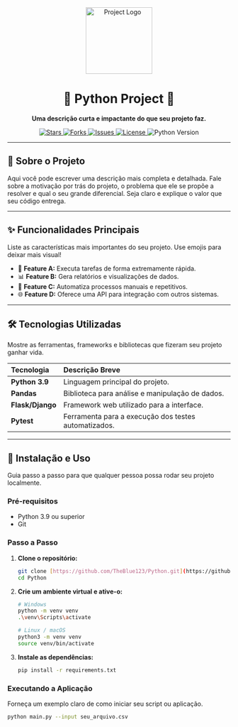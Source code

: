 <div align="center">
  <img src="https://raw.githubusercontent.com/TheBlue123/Python/main/.github/logo.png" alt="Project Logo" width="150">
  <h1>🐍 Python Project 🐍</h1>
  <p><strong>Uma descrição curta e impactante do que seu projeto faz.</strong></p>

  <p>
    <a href="https://github.com/TheBlue123/Python/stargazers">
      <img src="https://img.shields.io/github/stars/TheBlue123/Python?style=for-the-badge&logo=github&color=gold" alt="Stars">
    </a>
    <a href="https://github.com/TheBlue123/Python/network/members">
      <img src="https://img.shields.io/github/forks/TheBlue123/Python?style=for-the-badge&logo=github&color=blue" alt="Forks">
    </a>
    <a href="https://github.com/TheBlue123/Python/issues">
      <img src="https://img.shields.io/github/issues/TheBlue123/Python?style=for-the-badge&logo=github&color=red" alt="Issues">
    </a>
    <a href="https://github.com/TheBlue123/Python/blob/main/LICENSE">
      <img src="https://img.shields.io/github/license/TheBlue123/Python?style=for-the-badge&logo=github&color=green" alt="License">
    </a>
    <img src="https://img.shields.io/badge/python-3.9%2B-blue?style=for-the-badge&logo=python" alt="Python Version">
  </p>
</div>

---

## 📖 Sobre o Projeto

Aqui você pode escrever uma descrição mais completa e detalhada. Fale sobre a motivação por trás do projeto, o problema que ele se propõe a resolver e qual o seu grande diferencial. Seja claro e explique o valor que seu código entrega.

---

## ✨ Funcionalidades Principais

Liste as características mais importantes do seu projeto. Use emojis para deixar mais visual!

* 🚀 **Feature A:** Executa tarefas de forma extremamente rápida.
* 📊 **Feature B:** Gera relatórios e visualizações de dados.
* 🤖 **Feature C:** Automatiza processos manuais e repetitivos.
* 🌐 **Feature D:** Oferece uma API para integração com outros sistemas.

---

## 🛠️ Tecnologias Utilizadas

Mostre as ferramentas, frameworks e bibliotecas que fizeram seu projeto ganhar vida.

| Tecnologia | Descrição Breve |
| :--- | :--- |
| **Python 3.9** | Linguagem principal do projeto. |
| **Pandas** | Biblioteca para análise e manipulação de dados. |
| **Flask/Django** | Framework web utilizado para a interface. |
| **Pytest** | Ferramenta para a execução dos testes automatizados. |

---

## 🚀 Instalação e Uso

Guia passo a passo para que qualquer pessoa possa rodar seu projeto localmente.

### **Pré-requisitos**

* Python 3.9 ou superior
* Git

### **Passo a Passo**

1.  **Clone o repositório:**
    ```bash
    git clone [https://github.com/TheBlue123/Python.git](https://github.com/TheBlue123/Python.git)
    cd Python
    ```

2.  **Crie um ambiente virtual e ative-o:**
    ```bash
    # Windows
    python -m venv venv
    .\venv\Scripts\activate

    # Linux / macOS
    python3 -m venv venv
    source venv/bin/activate
    ```

3.  **Instale as dependências:**
    ```bash
    pip install -r requirements.txt
    ```

### **Executando a Aplicação**

Forneça um exemplo claro de como iniciar seu script ou aplicação.

```bash
python main.py --input seu_arquivo.csv

